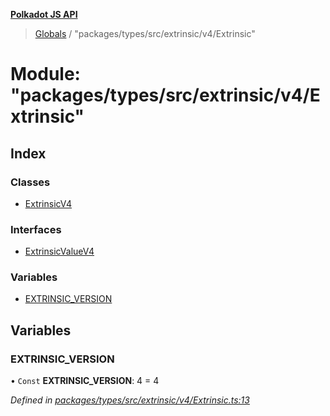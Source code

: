 **[Polkadot JS API](../README.md)**

> [Globals](../globals.md) / "packages/types/src/extrinsic/v4/Extrinsic"

# Module: "packages/types/src/extrinsic/v4/Extrinsic"

## Index

### Classes

* [ExtrinsicV4](../classes/_packages_types_src_extrinsic_v4_extrinsic_.extrinsicv4.md)

### Interfaces

* [ExtrinsicValueV4](../interfaces/_packages_types_src_extrinsic_v4_extrinsic_.extrinsicvaluev4.md)

### Variables

* [EXTRINSIC\_VERSION](_packages_types_src_extrinsic_v4_extrinsic_.md#extrinsic_version)

## Variables

### EXTRINSIC\_VERSION

• `Const` **EXTRINSIC\_VERSION**: 4 = 4

*Defined in [packages/types/src/extrinsic/v4/Extrinsic.ts:13](https://github.com/polkadot-js/api/blob/cc926596e/packages/types/src/extrinsic/v4/Extrinsic.ts#L13)*
